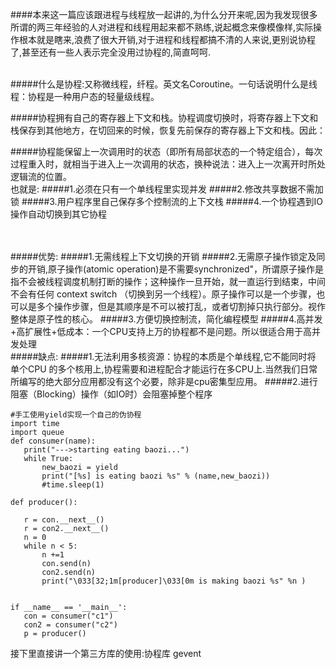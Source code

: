 ####本来这一篇应该跟进程与线程放一起讲的,为什么分开来呢,因为我发现很多所谓的两三年经验的人对进程和线程用起来都不熟练,说起概念来像模像样,实际操作根本就是瞎来,浪费了很大开销,对于进程和线程都搞不清的人来说,更别说协程了,甚至还有一些人表示完全没用过协程的,简直呵呵.
<br /> 
<br /> 




#####什么是协程:又称微线程，纤程。英文名Coroutine。一句话说明什么是线程：协程是一种用户态的轻量级线程。

#####协程拥有自己的寄存器上下文和栈。协程调度切换时，将寄存器上下文和栈保存到其他地方，在切回来的时候，恢复先前保存的寄存器上下文和栈。因此：

#####协程能保留上一次调用时的状态（即所有局部状态的一个特定组合），每次过程重入时，就相当于进入上一次调用的状态，换种说法：进入上一次离开时所处逻辑流的位置。
<br>
也就是:
#####1.必须在只有一个单线程里实现并发
#####2.修改共享数据不需加锁
#####3.用户程序里自己保存多个控制流的上下文栈
#####4.一个协程遇到IO操作自动切换到其它协程

<br /> 
<br /> 
#####优势:
#####1.无需线程上下文切换的开销
#####2.无需原子操作锁定及同步的开销,原子操作(atomic operation)是不需要synchronized"，所谓原子操作是指不会被线程调度机制打断的操作；这种操作一旦开始，就一直运行到结束，中间不会有任何 context switch （切换到另一个线程）。原子操作可以是一个步骤，也可以是多个操作步骤，但是其顺序是不可以被打乱，或者切割掉只执行部分。视作整体是原子性的核心。
#####3.方便切换控制流，简化编程模型
#####4.高并发+高扩展性+低成本：一个CPU支持上万的协程都不是问题。所以很适合用于高并发处理
<br /> 
#####缺点:
#####1.无法利用多核资源：协程的本质是个单线程,它不能同时将 单个CPU 的多个核用上,协程需要和进程配合才能运行在多CPU上.当然我们日常所编写的绝大部分应用都没有这个必要，除非是cpu密集型应用。
#####2.进行阻塞（Blocking）操作（如IO时）会阻塞掉整个程序


 ```
 #手工使用yield实现一个自己的伪协程
import time
import queue
def consumer(name):
    print("--->starting eating baozi...")
    while True:
        new_baozi = yield
        print("[%s] is eating baozi %s" % (name,new_baozi))
        #time.sleep(1)
 
def producer():
 
    r = con.__next__()
    r = con2.__next__()
    n = 0
    while n < 5:
        n +=1
        con.send(n)
        con2.send(n)
        print("\033[32;1m[producer]\033[0m is making baozi %s" %n )
 
 
if __name__ == '__main__':
    con = consumer("c1")
    con2 = consumer("c2")
    p = producer()
```
接下里直接讲一个第三方库的使用:协程库 gevent